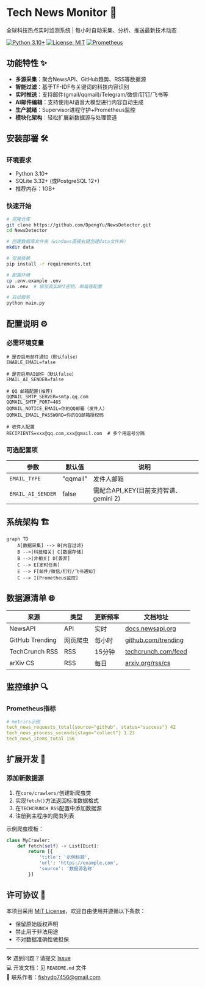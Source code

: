 # Tech News Monitor 🚀

全球科技热点实时监测系统 | 每小时自动采集、分析、推送最新技术动态

[![Python 3.10+](https://img.shields.io/badge/python-3.10%2B-blue.svg)](https://www.python.org/)
[![License: MIT](https://img.shields.io/badge/License-MIT-green.svg)](https://opensource.org/licenses/MIT)
[![Prometheus](https://img.shields.io/badge/monitoring-prometheus-orange)](https://prometheus.io/)

## 功能特性 ✨

- **多源采集**：聚合NewsAPI、GitHub趋势、RSS等数据源
- **智能过滤**：基于TF-IDF与关键词的科技内容识别
- **实时推送**：支持邮件(gmail/qqmail)/Telegram/微信/钉钉/飞书等
- **AI邮件编辑**：支持使用AI语音大模型进行内容自动生成
- **生产就绪**：Supervisor进程守护+Prometheus监控
- **模块化架构**：轻松扩展新数据源与处理管道

## 安装部署 🛠️

### 环境要求
- Python 3.10+
- SQLite 3.32+ (或PostgreSQL 12+)
- 推荐内存：1GB+

### 快速开始
```bash
# 克隆仓库
git clone https://github.com/DpengYu/NewsDetector.git
cd NewsDetector

# 创建数据库文件夹（windows直接右键创建data文件夹）
mkdir data

# 安装依赖
pip install -r requirements.txt

# 配置环境
cp .env.example .env
vim .env  # 填写真实API密钥、邮箱等配置

# 启动服务
python main.py
```

## 配置说明 ⚙️

### 必需环境变量
```env
# 是否启用邮件通知（默认false）
ENABLE_EMAIL=false

# 是否启用AI邮件（默认false）
EMAIL_AI_SENDER=false

# QQ 邮箱配置(推荐)
QQMAIL_SMTP_SERVER=smtp.qq.com
QQMAIL_SMTP_PORT=465
QQMAIL_NOTICE_EMAIL=你的QQ邮箱（发件人）
QQMAIL_EMAIL_PASSWORD=你的QQ邮箱授权码

# 收件人配置
RECIPIENTS=xxx@qq.com,xxx@gmail.com  # 多个用逗号分隔
```

### 可选配置项
| 参数                | 默认值          | 说明                      |
|---------------------|----------------|---------------------------|
| `EMAIL_TYPE`    | "qqmail"          | 发件人邮箱              |
| `EMAIL_AI_SENDER`       | false              | 需配合API_KEY(目前支持智谱、gemini 2)          |

## 系统架构 🏗️

```mermaid
graph TD
    A[数据采集] --> B{内容过滤}
    B -->|科技相关| C[数据存储]
    B -->|非相关| D[丢弃]
    C --> E[定时任务]
    E --> F[邮件/微信/钉钉/飞书通知]
    C --> I[Prometheus监控]
```

## 数据源清单 🌐

| 来源                | 类型       | 更新频率 | 文档地址                      |
|---------------------|-----------|----------|-------------------------------|
| NewsAPI             | API       | 实时     | [docs.newsapi.org](https://docs.newsapi.org/)|
| GitHub Trending     | 网页爬虫   | 每小时   | [github.com/trending](https://github.com/trending)|
| TechCrunch RSS      | RSS       | 15分钟   | [techcrunch.com/feed](https://techcrunch.com/feed/)|
| arXiv CS            | RSS       | 每日     | [arxiv.org/rss/cs](http://arxiv.org/rss/cs)|

## 监控维护 🔍

### Prometheus指标
```yaml
# metrics示例
tech_news_requests_total{source="github", status="success"} 42
tech_news_process_seconds{stage="collect"} 1.23
tech_news_items_total 156
```

## 扩展开发 🧩

### 添加新数据源
1. 在`core/crawlers/`创建新爬虫类
2. 实现`fetch()`方法返回标准数据格式
3. 在`TECHCRUNCH_RSS`配置中添加数据源
4. 注册到主程序的爬虫列表

示例爬虫模板：
```python
class MyCrawler:
    def fetch(self) -> List[Dict]:
        return [{
            'title': '示例标题',
            'url': 'https://example.com',
            'source': '数据源名称'
        }]
```

## 许可协议 📜

本项目采用 [MIT License](LICENSE)，欢迎自由使用并遵循以下条款：
- 保留原始版权声明
- 禁止用于非法用途
- 不对数据准确性做担保

---
🛠️ 遇到问题？请提交 [Issue](https://github.com/yourname/tech-news-monitor/issues)  
💻 开发文档：见 `REABDME.md` 文件  
📧 联系作者：fishydp7456@gmail.com
